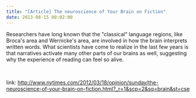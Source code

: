 ```yaml
---
title: "[Article] The neuroscience of Your Brain on Fiction"
date: 2013-08-15 00:02:00
---
```


Researchers have long known that the "classical" language regions, like Broca's area and Wernicke's area, are involved in how the brain interprets written words. What scientists have come to realize in the last few years is that narratives activate many other parts of our brains as well, suggesting why the experience of reading can feel so alive.

 

link: <http://www.nytimes.com/2012/03/18/opinion/sunday/the-neuroscience-of-your-brain-on-fiction.html?_r=1&scp=2&sq=brain&st=cse>

